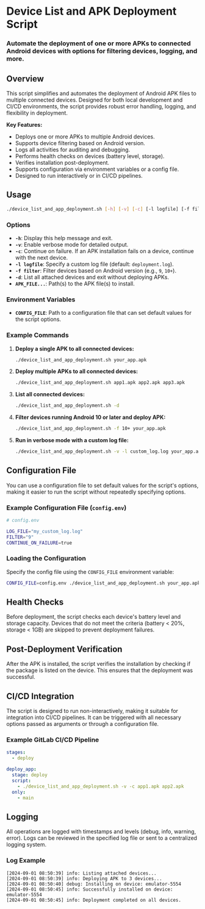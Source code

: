 # Device List and APK Deployment Script

### Automate the deployment of one or more APKs to connected Android devices with options for filtering devices, logging, and more.

## Overview

This script simplifies and automates the deployment of Android APK files to multiple connected devices. Designed for both local development and CI/CD environments, the script provides robust error handling, logging, and flexibility in deployment.

**Key Features:**

- Deploys one or more APKs to multiple Android devices.
- Supports device filtering based on Android version.
- Logs all activities for auditing and debugging.
- Performs health checks on devices (battery level, storage).
- Verifies installation post-deployment.
- Supports configuration via environment variables or a config file.
- Designed to run interactively or in CI/CD pipelines.

## Usage

```bash
./device_list_and_app_deployment.sh [-h] [-v] [-c] [-l logfile] [-f filter] [-d] [APK_FILE...]
```

### Options

- **`-h`**: Display this help message and exit.
- **`-v`**: Enable verbose mode for detailed output.
- **`-c`**: Continue on failure. If an APK installation fails on a device, continue with the next device.
- **`-l logfile`**: Specify a custom log file (default: `deployment.log`).
- **`-f filter`**: Filter devices based on Android version (e.g., `9`, `10+`).
- **`-d`**: List all attached devices and exit without deploying APKs.
- **`APK_FILE...`**: Path(s) to the APK file(s) to install.

### Environment Variables

- **`CONFIG_FILE`**: Path to a configuration file that can set default values for the script options.

### Example Commands

1. **Deploy a single APK to all connected devices:**
   ```bash
   ./device_list_and_app_deployment.sh your_app.apk
   ```

2. **Deploy multiple APKs to all connected devices:**
   ```bash
   ./device_list_and_app_deployment.sh app1.apk app2.apk app3.apk
   ```

3. **List all connected devices:**
   ```bash
   ./device_list_and_app_deployment.sh -d
   ```

4. **Filter devices running Android 10 or later and deploy APK:**
   ```bash
   ./device_list_and_app_deployment.sh -f 10+ your_app.apk
   ```

5. **Run in verbose mode with a custom log file:**
   ```bash
   ./device_list_and_app_deployment.sh -v -l custom_log.log your_app.apk
   ```

## Configuration File

You can use a configuration file to set default values for the script's options, making it easier to run the script without repeatedly specifying options.

### Example Configuration File (`config.env`)

```bash
# config.env

LOG_FILE="my_custom_log.log"
FILTER="9"
CONTINUE_ON_FAILURE=true
```

### Loading the Configuration

Specify the config file using the `CONFIG_FILE` environment variable:

```bash
CONFIG_FILE=config.env ./device_list_and_app_deployment.sh your_app.apk
```

## Health Checks

Before deployment, the script checks each device's battery level and storage capacity. Devices that do not meet the criteria (battery < 20%, storage < 1GB) are skipped to prevent deployment failures.

## Post-Deployment Verification

After the APK is installed, the script verifies the installation by checking if the package is listed on the device. This ensures that the deployment was successful.

## CI/CD Integration

The script is designed to run non-interactively, making it suitable for integration into CI/CD pipelines. It can be triggered with all necessary options passed as arguments or through a configuration file.

### Example GitLab CI/CD Pipeline

```yaml
stages:
  - deploy

deploy_app:
  stage: deploy
  script:
    - ./device_list_and_app_deployment.sh -v -c app1.apk app2.apk
  only:
    - main
```

## Logging

All operations are logged with timestamps and levels (debug, info, warning, error). Logs can be reviewed in the specified log file or sent to a centralized logging system.

### Log Example

```plaintext
[2024-09-01 08:50:39] info: Listing attached devices...
[2024-09-01 08:50:39] info: Deploying APK to 3 devices...
[2024-09-01 08:50:40] debug: Installing on device: emulator-5554
[2024-09-01 08:50:45] info: Successfully installed on device: emulator-5554
[2024-09-01 08:50:45] info: Deployment completed on all devices.
```
